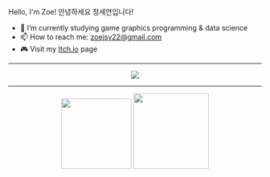 Hello, I'm Zoe! 안녕하세요 정세연입니다!

- 🌱 I’m currently studying game graphics programming & data science
- 📫 How to reach me: zoejsy22@gmail.com
- 🎮 Visit my <a href="https://lorevoon.itch.io/">Itch.io</a> page

***

<p align="center">
  <a href="https://skillicons.dev">
  <img src="https://skillicons.dev/icons?i=cpp,cs,c,python,unity,unreal,git" />
  </a>
</p>

***

<div align="center">
  <img height="140" src="https://github-readme-stats.vercel.app/api?username=lorevoon&theme=gruvbox&show_icons=true&hide_border=true&count_private=true" />
  <img height="150" src="https://github-readme-stats.vercel.app/api/top-langs/?username=lorevoon&theme=gruvbox&show_icons=true&hide_border=true&layout=compact" />
</div>
